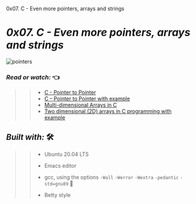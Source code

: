 0x07. C - Even more pointers, arrays and strings
# *_0x07. C - Even more pointers, arrays and strings_*

![pointers](https://user-images.githubusercontent.com/85587286/199148941-6a3527cb-795d-499e-8385-8ea4d331f4cc.gif)
 

### **_Read or watch:_**  👈


>> * [C - Pointer to Pointer](https://www.tutorialspoint.com/cprogramming/c_pointer_to_pointer.htm)
>> * [C – Pointer to Pointer with example](https://beginnersbook.com/2014/01/c-pointer-to-pointer/)
>> * [Multi-dimensional Arrays in C](https://www.tutorialspoint.com/cprogramming/c_multi_dimensional_arrays.htm)
>> * [Two dimensional (2D) arrays in C programming with example
](https://beginnersbook.com/2014/01/2d-arrays-in-c-example/) 


## **_Built with:_** 🛠️

>> * Ubuntu 20.04 LTS
>> 
>> * Emacs editor
>> 
>> * gcc, using the options `-Wall` `-Werror` `-Wextra` `-pedantic` `-std=gnu89` 🏁
>> 
>> * Betty style
